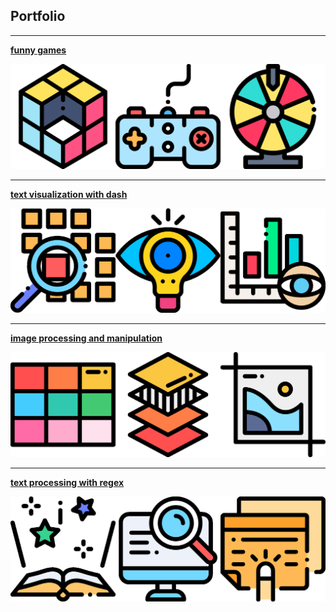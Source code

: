 ## Portfolio

---
[**funny games**](/funny_games)

<img src="images/funny.png?raw=true"/>

---
[**text visualization with dash**](/visualization)

<img src="images/three.png?raw=true"/>

---
[**image processing and manipulation**](/image_manipulation)

<img src="images/four.png?raw=true"/>

---
[**text processing with regex**](/text_processing)

<img src="images/two.png?raw=true"/>
